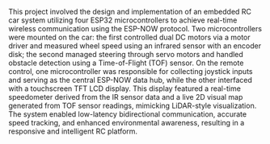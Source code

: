 This project involved the design and implementation of an embedded RC car system utilizing four ESP32 microcontrollers to achieve real-time wireless communication using the ESP-NOW protocol. Two microcontrollers were mounted on the car: the first controlled dual DC motors via a motor driver and measured wheel speed using an infrared sensor with an encoder disk; the second managed steering through servo motors and handled obstacle detection using a Time-of-Flight (TOF) sensor. On the remote control, one microcontroller was responsible for collecting joystick inputs and serving as the central ESP-NOW data hub, while the other interfaced with a touchscreen TFT LCD display. This display featured a real-time speedometer derived from the IR sensor data and a live 2D visual map generated from TOF sensor readings, mimicking LiDAR-style visualization. The system enabled low-latency bidirectional communication, accurate speed tracking, and enhanced environmental awareness, resulting in a responsive and intelligent RC platform.
